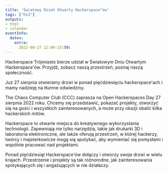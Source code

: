 ```yaml
---
title: 'Światowy Dzień Otwarty Hackerspace"ów'
tags: ["hs3"]
outputs:
- html
- calendar
eventInfo:
  dates:
    extra:
      2022-08-27 12:00-23:59:
---
```

Hackerspace Trójmiasto bierze udział w Światowym Dniu Otwartym Hackerspace'ów. Przyjdź, zobacz naszą przestrzeń, poznaj naszą społeczność.

 Już 27 sierpnia otwieramy drzwi w ponad pięćdziesięciu hackerspace'ach i mamy nadzieję na tłumne odwiedziny.

 The Chaos Computer Club (CCC) zaprasza na Open Hackerspaces Day 27 sierpnia 2022 roku. Chcemy się przedstawić, pokazać projekty, otworzyć się na gości i wszystkich zainteresowanych, a może przy okazji obalić kilka hackerskich mitów.

 Hackerspace to otwarte miejsca do kreatywnego wykorzystania technologii. Zapewniają nie tylko narzędzia, takie jak drukarki 3D i laboratoria elektroniczne, ale także oferują przestrzeń, w której hackerzy, twórcy i majsterkowicze mogą się spotykać, aby wymieniać się pomysłami i wspólnie pracować nad projektami.

 Ponad pięćdziesiąt Hackerspace'ów dołączy i otworzy swoje drzwi w wielu krajach. Przestrzenie i projekty są tak różnorodne, jak zainteresowania spotykających się i angażujących w nie działaczy.

 
    